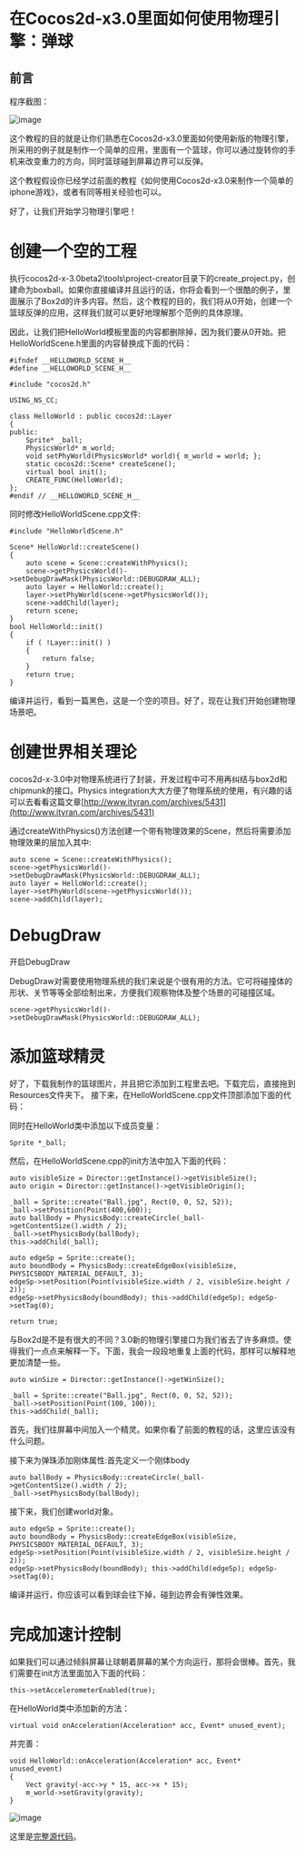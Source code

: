 # 在Cocos2d-x3.0里面如何使用物理引擎：弹球

## 前言

程序截图：

![image](./res/boxball1.jpg)

这个教程的目的就是让你们熟悉在Cocos2d-x3.0里面如何使用新版的物理引擎，所采用的例子就是制作一个简单的应用，里面有一个篮球，你可以通过旋转你的手机来改变重力的方向，同时篮球碰到屏幕边界可以反弹。

这个教程假设你已经学过前面的教程《如何使用Cocos2d-x3.0来制作一个简单的iphone游戏》，或者有同等相关经验也可以。

好了，让我们开始学习物理引擎吧！

# 创建一个空的工程

执行cocos2d-x-3.0beta2\tools\project-creator目录下的create_project.py，创建命为boxball。如果你直接编译并且运行的话，你将会看到一个很酷的例子，里面展示了Box2d的许多内容。然后，这个教程的目的，我们将从0开始，创建一个篮球反弹的应用，这样我们就可以更好地理解那个范例的具体原理。

因此，让我们把HelloWorld模板里面的内容都删除掉，因为我们要从0开始。把HelloWorldScene.h里面的内容替换成下面的代码：

	#ifndef __HELLOWORLD_SCENE_H__
	#define __HELLOWORLD_SCENE_H__

	#include "cocos2d.h"

	USING_NS_CC;

	class HelloWorld : public cocos2d::Layer
	{
	public:
		Sprite* _ball;
		PhysicsWorld* m_world;
		void setPhyWorld(PhysicsWorld* world){ m_world = world; };
		static cocos2d::Scene* createScene();
		virtual bool init();
		CREATE_FUNC(HelloWorld);
	};
	#endif // __HELLOWORLD_SCENE_H__

同时修改HelloWorldScene.cpp文件:

	#include "HelloWorldScene.h"

	Scene* HelloWorld::createScene()
	{
		auto scene = Scene::createWithPhysics();
		scene->getPhysicsWorld()->setDebugDrawMask(PhysicsWorld::DEBUGDRAW_ALL);
		auto layer = HelloWorld::create();
		layer->setPhyWorld(scene->getPhysicsWorld());
		scene->addChild(layer);
		return scene;	
	}
	bool HelloWorld::init()
	{
		if ( !Layer::init() )
		{
			return false;
		}
		return true;
	}

编译并运行，看到一篇黑色，这是一个空的项目。好了，现在让我们开始创建物理场景吧。

# 创建世界相关理论

cocos2d-x-3.0中对物理系统进行了封装，开发过程中可不用再纠结与box2d和chipmunk的接口。Physics integration大大方便了物理系统的使用，有兴趣的话可以去看看这篇文章[http://www.ityran.com/archives/5431](http://www.ityran.com/archives/5431)

通过createWithPhysics()方法创建一个带有物理效果的Scene，然后将需要添加物理效果的层加入其中:

	auto scene = Scene::createWithPhysics();
	scene->getPhysicsWorld()->setDebugDrawMask(PhysicsWorld::DEBUGDRAW_ALL);
	auto layer = HelloWorld::create();
	layer->setPhyWorld(scene->getPhysicsWorld());
	scene->addChild(layer);

# DebugDraw
 
开启DebugDraw
 
DebugDraw对需要使用物理系统的我们来说是个很有用的方法。它可将碰撞体的形状、关节等等全部绘制出来，方便我们观察物体及整个场景的可碰撞区域。

	scene->getPhysicsWorld()->setDebugDrawMask(PhysicsWorld::DEBUGDRAW_ALL);

# 添加篮球精灵

好了，下载我制作的篮球图片，并且把它添加到工程里去吧。下载完后，直接拖到Resources文件夹下。
接下来，在HelloWorldScene.cpp文件顶部添加下面的代码：

同时在HelloWorld类中添加以下成员变量：

	Sprite *_ball;

然后，在HelloWorldScene.cpp的init方法中加入下面的代码：

	auto visibleSize = Director::getInstance()->getVisibleSize();
	auto origin = Director::getInstance()->getVisibleOrigin();
	
	_ball = Sprite::create("Ball.jpg", Rect(0, 0, 52, 52));
	_ball->setPosition(Point(400,600));
	auto ballBody = PhysicsBody::createCircle(_ball->getContentSize().width / 2);
	_ball->setPhysicsBody(ballBody);
	this->addChild(_ball);
	
	auto edgeSp = Sprite::create();
	auto boundBody = PhysicsBody::createEdgeBox(visibleSize, PHYSICSBODY_MATERIAL_DEFAULT, 3);
	edgeSp->setPosition(Point(visibleSize.width / 2, visibleSize.height / 2));
	edgeSp->setPhysicsBody(boundBody); this->addChild(edgeSp); edgeSp->setTag(0);
	
	return true;
与Box2d是不是有很大的不同？3.0新的物理引擎接口为我们省去了许多麻烦。使得我们一点点来解释一下。下面，我会一段段地重复上面的代码，那样可以解释地更加清楚一些。

	auto winSize = Director::getInstance()->getWinSize();
	
	_ball = Sprite::create("Ball.jpg", Rect(0, 0, 52, 52));
	_ball->setPosition(Point(100, 100));
	this->addChild(_ball);

首先，我们往屏幕中间加入一个精灵。如果你看了前面的教程的话，这里应该没有什么问题。

接下来为弹珠添加刚体属性:首先定义一个刚体body

	auto ballBody = PhysicsBody::createCircle(_ball->getContentSize().width / 2);
	_ball->setPhysicsBody(ballBody);

接下来，我们创建world对象。

	auto edgeSp = Sprite::create();
	auto boundBody = PhysicsBody::createEdgeBox(visibleSize, PHYSICSBODY_MATERIAL_DEFAULT, 3);
	edgeSp->setPosition(Point(visibleSize.width / 2, visibleSize.height / 2));
	edgeSp->setPhysicsBody(boundBody); this->addChild(edgeSp); edgeSp->setTag(0);
	
编译并运行，你应该可以看到球会往下掉，碰到边界会有弹性效果。

# 完成加速计控制

如果我们可以通过倾斜屏幕让球朝着屏幕的某个方向运行，那将会很棒。首先，我们需要在init方法里面加入下面的代码：

	this->setAccelerometerEnabled(true);

在HelloWorld类中添加新的方法：

	virtual void onAcceleration(Acceleration* acc, Event* unused_event);

并完善：

	void HelloWorld::onAcceleration(Acceleration* acc, Event* unused_event)
	{
		Vect gravity(-acc->y * 15, acc->x * 15);
		m_world->setGravity(gravity);
	}

![image](./res/boxball2.jpg)

这里是[完整源代码](./box2d.zip)。